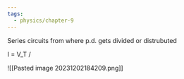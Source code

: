 ```yaml
---
tags:
  - physics/chapter-9
---
```

Series circuits from where p.d. gets divided or distrubuted

I = V_T / 

![[Pasted image 20231202184209.png]]